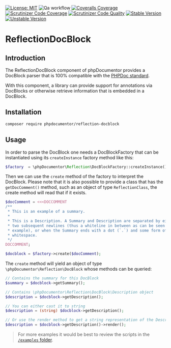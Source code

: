[![License: MIT](https://img.shields.io/badge/License-MIT-yellow.svg)](https://opensource.org/licenses/MIT)
![Qa workflow](https://github.com/phpDocumentor/ReflectionDocBlock/workflows/Qa%20workflow/badge.svg)
[![Coveralls Coverage](https://img.shields.io/coveralls/github/phpDocumentor/ReflectionDocBlock.svg)](https://coveralls.io/github/phpDocumentor/ReflectionDocBlock?branch=master)
[![Scrutinizer Code Coverage](https://img.shields.io/scrutinizer/coverage/g/phpDocumentor/ReflectionDocBlock.svg)](https://scrutinizer-ci.com/g/phpDocumentor/ReflectionDocBlock/?branch=master)
[![Scrutinizer Code Quality](https://img.shields.io/scrutinizer/g/phpDocumentor/ReflectionDocBlock.svg)](https://scrutinizer-ci.com/g/phpDocumentor/ReflectionDocBlock/?branch=master)
[![Stable Version](https://img.shields.io/packagist/v/phpdocumentor/reflection-docblock.svg)](https://packagist.org/packages/phpdocumentor/reflection-docblock)
[![Unstable Version](https://img.shields.io/packagist/vpre/phpdocumentor/reflection-docblock.svg)](https://packagist.org/packages/phpdocumentor/reflection-docblock)

ReflectionDocBlock 
==================

Introduction
------------

The ReflectionDocBlock component of phpDocumentor provides a DocBlock parser
that is 100% compatible with the [PHPDoc standard](http://phpdoc.org/docs/latest).

With this component, a library can provide support for annotations via DocBlocks
or otherwise retrieve information that is embedded in a DocBlock.

Installation
------------

```bash
composer require phpdocumentor/reflection-docblock
```

Usage
-----

In order to parse the DocBlock one needs a DocBlockFactory that can be
instantiated using its `createInstance` factory method like this:

```php
$factory  = \phpDocumentor\Reflection\DocBlockFactory::createInstance();
```

Then we can use the `create` method of the factory to interpret the DocBlock.
Please note that it is also possible to provide a class that has the
`getDocComment()` method, such as an object of type `ReflectionClass`, the
create method will read that if it exists.

```php
$docComment = <<<DOCCOMMENT
/**
 * This is an example of a summary.
 *
 * This is a Description. A Summary and Description are separated by either
 * two subsequent newlines (thus a whiteline in between as can be seen in this
 * example), or when the Summary ends with a dot (`.`) and some form of
 * whitespace.
 */
DOCCOMMENT;

$docblock = $factory->create($docComment);
```

The `create` method will yield an object of type `\phpDocumentor\Reflection\DocBlock`
whose methods can be queried:

```php
// Contains the summary for this DocBlock
$summary = $docblock->getSummary();

// Contains \phpDocumentor\Reflection\DocBlock\Description object
$description = $docblock->getDescription();

// You can either cast it to string
$description = (string) $docblock->getDescription();

// Or use the render method to get a string representation of the Description.
$description = $docblock->getDescription()->render();
```

> For more examples it would be best to review the scripts in the [`/examples` folder](/examples).
